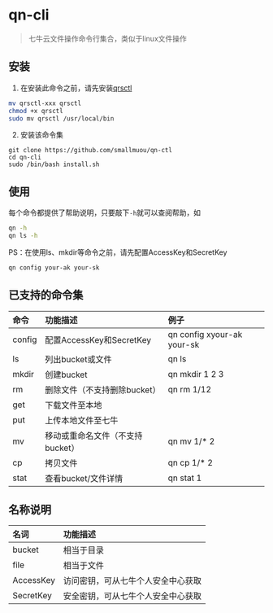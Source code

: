 # qn-cli

> 七牛云文件操作命令行集合，类似于linux文件操作

## 安装
1. 在安装此命令之前，请先安装[qrsctl](https://developer.qiniu.com/kodo/tools/1300/qrsctl)
```bash
mv qrsctl-xxx qrsctl
chmod +x qrsctl
sudo mv qrsctl /usr/local/bin
```

2. 安装该命令集
```
git clone https://github.com/smallmuou/qn-ctl
cd qn-cli
sudo /bin/bash install.sh
```

## 使用

每个命令都提供了帮助说明，只要敲下`-h`就可以查阅帮助，如

```bash
qn -h
qn ls -h
```
PS：在使用ls、mkdir等命令之前，请先配置AccessKey和SecretKey

```bash
qn config your-ak your-sk
```

## 已支持的命令集

|命令|功能描述|例子
|:--|:--|:--
|config|配置AccessKey和SecretKey| qn config xyour-ak your-sk
|ls|列出bucket或文件|qn ls
|mkdir|创建bucket|qn mkdir 1 2 3
|rm|删除文件（不支持删除bucket）|qn rm 1/12
|get|下载文件至本地
|put|上传本地文件至七牛
|mv|移动或重命名文件（不支持bucket）|qn mv 1/* 2
|cp|拷贝文件|qn cp 1/* 2
|stat|查看bucket/文件详情|qn stat 1

## 名称说明

|名词|功能描述
|:--|:--
|bucket|相当于目录
|file|相当于文件
|AccessKey|访问密钥，可从七牛个人安全中心获取
|SecretKey|安全密钥，可从七牛个人安全中心获取
